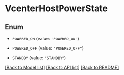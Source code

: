 # VcenterHostPowerState

## Enum


* `POWERED_ON` (value: `"POWERED_ON"`)

* `POWERED_OFF` (value: `"POWERED_OFF"`)

* `STANDBY` (value: `"STANDBY"`)


[[Back to Model list]](../README.md#documentation-for-models) [[Back to API list]](../README.md#documentation-for-api-endpoints) [[Back to README]](../README.md)


